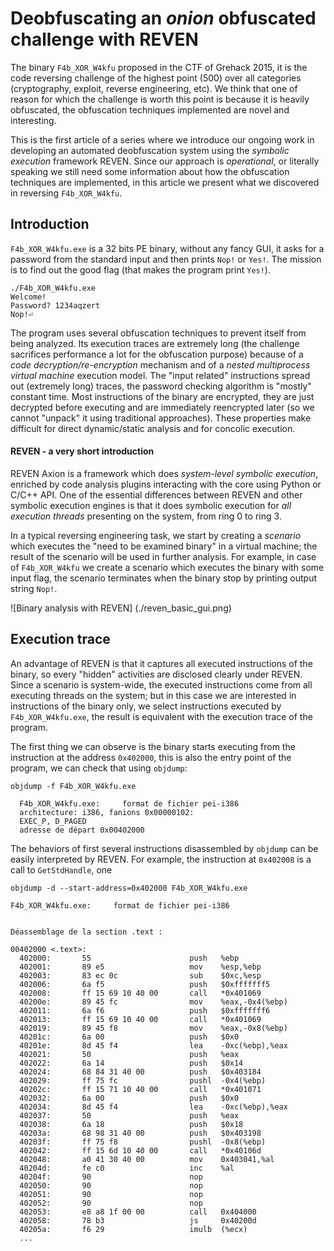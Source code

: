 # Deobfuscating an _onion_ obfuscated challenge with REVEN

  The binary `F4b_XOR_W4kfu` proposed in the CTF of Grehack 2015, it is the code reversing challenge of the highest point (500) over all categories (cryptography, exploit, reverse engineering, etc). We think that one of reason for which the challenge is worth this point is because it is heavily obfuscated, the obfuscation techniques implemented are novel and interesting.
  
  This is the first article of a series where we introduce our ongoing work in developing an automated deobfuscation system using the *symbolic execution* framework REVEN. Since our approach is *operational*, or literally speaking we still need some information about how the obfuscation techniques are implemented, in this article we present what we discovered in reversing `F4b_XOR_W4kfu`.
  
## Introduction
  
  `F4b_XOR_W4kfu.exe` is a $32$ bits PE binary, without any fancy GUI, it asks for a password from the standard input and then prints `Nop!` or `Yes!`. The mission is to find out the good flag (that makes the program print `Yes!`).
  
    ./F4b_XOR_W4kfu.exe 
    Welcome!
    Password? 1234aqzert
    Nop!⏎
  
  The program uses several obfuscation techniques to prevent itself from being analyzed. Its execution traces are extremely long (the challenge sacrifices performance a lot for the obfuscation purpose) because of a *code decryption/re-encryption* mechanism and of a *nested multiprocess virtual machine* execution model. The "input related" instructions spread out (extremely long) traces, the password checking algorithm is "mostly" constant time. Most instructions of the binary are encrypted, they are just decrypted before executing and are immediately reencrypted later (so we cannot "unpack" it using traditional approaches). These properties make difficult for direct dynamic/static analysis and for concolic execution. 

#### REVEN - a very short introduction

  REVEN Axion is a framework which does *system-level symbolic execution*,  enriched by code analysis plugins interacting with the core using Python or C/C++ API. One of the essential differences between REVEN and other symbolic execution engines is that it does symbolic execution for *all execution threads* presenting on the system, from ring $0$ to ring $3$. 
  
  In a typical reversing engineering task, we start by creating a *scenario* which executes the "need to be examined binary" in a virtual machine; the result of the scenario will be used in further analysis. For example, in case of `F4b_XOR_W4kfu` we create a scenario which executes the binary with some input flag, the scenario terminates when the binary stop by printing output string `Nop!`.

  ![Binary analysis with REVEN]
  (./reven_basic_gui.png)
  
## Execution trace

  An advantage of REVEN is that it captures all executed instructions of the binary, so every "hidden" activities are disclosed clearly under REVEN. Since a scenario is system-wide, the executed instructions come from all executing threads on the system;  but in this case we are interested in instructions of the binary only, we select instructions executed by `F4b_XOR_W4kfu.exe`, the result is equivalent with the execution trace of the program.
  
  The first thing we can observe is the binary starts executing from the instruction at the address `0x402000`, this is also the entry point of the program, we can check that using `objdump`:
  
    objdump -f F4b_XOR_W4kfu.exe 
    
      F4b_XOR_W4kfu.exe:     format de fichier pei-i386
      architecture: i386, fanions 0x00000102:
      EXEC_P, D_PAGED
      adresse de départ 0x00402000

  The behaviors of first several instructions disassembled by `objdump` can be easily interpreted by REVEN. For example, the instruction at `0x402008` is a call to `GetStdHandle`, one 

    objdump -d --start-address=0x402000 F4b_XOR_W4kfu.exe
    
    F4b_XOR_W4kfu.exe:     format de fichier pei-i386
    
    
    Déassemblage de la section .text :
    
    00402000 <.text>:
      402000:       55                      push   %ebp
      402001:       89 e5                   mov    %esp,%ebp
      402003:       83 ec 0c                sub    $0xc,%esp
      402006:       6a f5                   push   $0xfffffff5
      402008:       ff 15 69 10 40 00       call   *0x401069
      40200e:       89 45 fc                mov    %eax,-0x4(%ebp)
      402011:       6a f6                   push   $0xfffffff6
      402013:       ff 15 69 10 40 00       call   *0x401069
      402019:       89 45 f8                mov    %eax,-0x8(%ebp)
      40201c:       6a 00                   push   $0x0
      40201e:       8d 45 f4                lea    -0xc(%ebp),%eax
      402021:       50                      push   %eax
      402022:       6a 14                   push   $0x14
      402024:       68 84 31 40 00          push   $0x403184
      402029:       ff 75 fc                pushl  -0x4(%ebp)
      40202c:       ff 15 71 10 40 00       call   *0x401071
      402032:       6a 00                   push   $0x0
      402034:       8d 45 f4                lea    -0xc(%ebp),%eax
      402037:       50                      push   %eax
      402038:       6a 18                   push   $0x18
      40203a:       68 98 31 40 00          push   $0x403198
      40203f:       ff 75 f8                pushl  -0x8(%ebp)
      402042:       ff 15 6d 10 40 00       call   *0x40106d
      402048:       a0 41 30 40 00          mov    0x403041,%al
      40204d:       fe c0                   inc    %al
      40204f:       90                      nop
      402050:       90                      nop
      402051:       90                      nop
      402052:       90                      nop
      402053:       e8 a8 1f 00 00          call   0x404000
      402058:       78 b3                   js     0x40200d
      40205a:       f6 29                   imulb  (%ecx)
      ...

  
